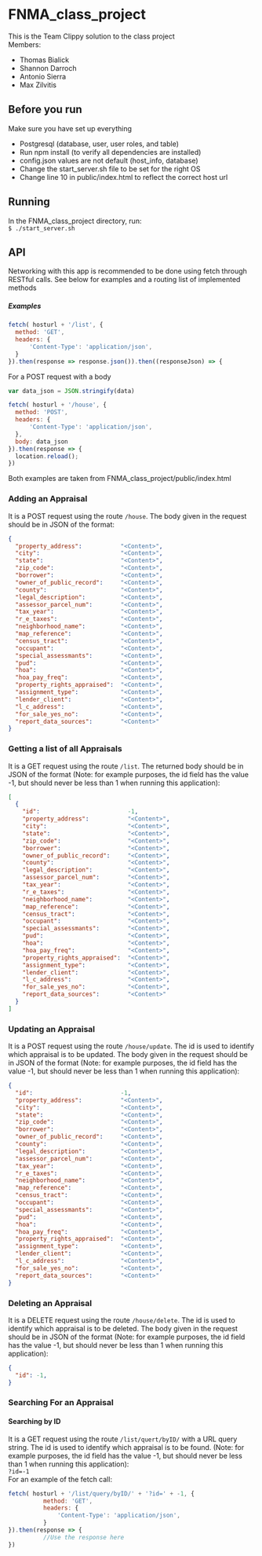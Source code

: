 # FNMA_class_project
This is the Team Clippy solution to the class project  
Members:  
  * Thomas Bialick  
  * Shannon Darroch  
  * Antonio Sierra
  * Max Zilvitis

## Before you run
Make sure you have set up everything  
  * Postgresql (database, user, user roles, and table)
  * Run npm install (to verify all dependencies are installed)  
  * config.json values are not default (host_info, database)  
  * Change the start_server.sh file to be set for the right OS
  * Change line 10 in public/index.html to reflect the correct host url


## Running
In the FNMA_class_project directory, run:  
 `$ ./start_server.sh`  


## API
Networking with this app is recommended to be done using fetch through
RESTful calls. See below for examples and a routing list of implemented methods

##### Examples
```javascript
fetch( hosturl + '/list', {
  method: 'GET',
  headers: {
      'Content-Type': 'application/json',
  }
}).then(response => response.json()).then((responseJson) => {
```
For a POST request with a body
```javascript
var data_json = JSON.stringify(data)

fetch( hosturl + '/house', {
  method: 'POST',
  headers: {
      'Content-Type': 'application/json',
  },
  body: data_json
}).then(response => {
  location.reload();
})
```
Both examples are taken from FNMA_class_project/public/index.html

### Adding an Appraisal
It is a POST request using the route `/house`. The body given in the request
should be in JSON of the format:  
```JSON
{
  "property_address":           "<Content>",
  "city":                       "<Content>",
  "state":                      "<Content>",
  "zip_code":                   "<Content>",
  "borrower":                   "<Content>",
  "owner_of_public_record":     "<Content>",
  "county":                     "<Content>",
  "legal_description":          "<Content>",
  "assessor_parcel_num":        "<Content>",
  "tax_year":                   "<Content>",
  "r_e_taxes":                  "<Content>",
  "neighborhood_name":          "<Content>",
  "map_reference":              "<Content>",
  "census_tract":               "<Content>",
  "occupant":                   "<Content>",
  "special_assessmants":        "<Content>",
  "pud":                        "<Content>",
  "hoa":                        "<Content>",
  "hoa_pay_freq":               "<Content>",
  "property_rights_appraised":  "<Content>",
  "assignment_type":            "<Content>",
  "lender_client":              "<Content>",
  "l_c_address":                "<Content>",
  "for_sale_yes_no":            "<Content>",
  "report_data_sources":        "<Content>"
}
```

### Getting a list of all Appraisals
It is a GET request using the route `/list`. The returned body should be in JSON
of the format (Note: for example purposes, the id field has the value -1, but should
never be less than 1 when running this application):  
```JSON
[
  {
    "id":                         -1,
    "property_address":           "<Content>",
    "city":                       "<Content>",
    "state":                      "<Content>",
    "zip_code":                   "<Content>",
    "borrower":                   "<Content>",
    "owner_of_public_record":     "<Content>",
    "county":                     "<Content>",
    "legal_description":          "<Content>",
    "assessor_parcel_num":        "<Content>",
    "tax_year":                   "<Content>",
    "r_e_taxes":                  "<Content>",
    "neighborhood_name":          "<Content>",
    "map_reference":              "<Content>",
    "census_tract":               "<Content>",
    "occupant":                   "<Content>",
    "special_assessmants":        "<Content>",
    "pud":                        "<Content>",
    "hoa":                        "<Content>",
    "hoa_pay_freq":               "<Content>",
    "property_rights_appraised":  "<Content>",
    "assignment_type":            "<Content>",
    "lender_client":              "<Content>",
    "l_c_address":                "<Content>",
    "for_sale_yes_no":            "<Content>",
    "report_data_sources":        "<Content>"
  }
]
```

### Updating an Appraisal
It is a POST request using the route `/house/update`. The id is used to identify
which appraisal is to be updated. The body given in the request should be in JSON
of the format (Note: for example purposes, the id field has the value -1, but
should never be less than 1 when running this application):  
```JSON
{
  "id":                         -1,
  "property_address":           "<Content>",
  "city":                       "<Content>",
  "state":                      "<Content>",
  "zip_code":                   "<Content>",
  "borrower":                   "<Content>",
  "owner_of_public_record":     "<Content>",
  "county":                     "<Content>",
  "legal_description":          "<Content>",
  "assessor_parcel_num":        "<Content>",
  "tax_year":                   "<Content>",
  "r_e_taxes":                  "<Content>",
  "neighborhood_name":          "<Content>",
  "map_reference":              "<Content>",
  "census_tract":               "<Content>",
  "occupant":                   "<Content>",
  "special_assessmants":        "<Content>",
  "pud":                        "<Content>",
  "hoa":                        "<Content>",
  "hoa_pay_freq":               "<Content>",
  "property_rights_appraised":  "<Content>",
  "assignment_type":            "<Content>",
  "lender_client":              "<Content>",
  "l_c_address":                "<Content>",
  "for_sale_yes_no":            "<Content>",
  "report_data_sources":        "<Content>"
}
```

### Deleting an Appraisal
It is a DELETE request using the route `/house/delete`. The id is used to identify
which appraisal is to be deleted. The body given in the request should be in JSON
of the format (Note: for example purposes, the id field has the value -1, but
should never be less than 1 when running this application):  
```JSON
{
  "id": -1,
}
```

### Searching For an Appraisal

#### Searching by ID
It is a GET request using the route `/list/quert/byID/` with a URL query string.
The id is used to identify which appraisal is to be found. (Note: for example purposes, the id field has the value -1, but should never be less than 1 when running this application):  
`?id=-1`  
For an example of the fetch call:
```javascript
fetch( hosturl + '/list/query/byID/' + '?id=' + -1, {
          method: 'GET',
          headers: {
              'Content-Type': 'application/json',
          }
}).then(response => {
          //Use the response here
})
```
